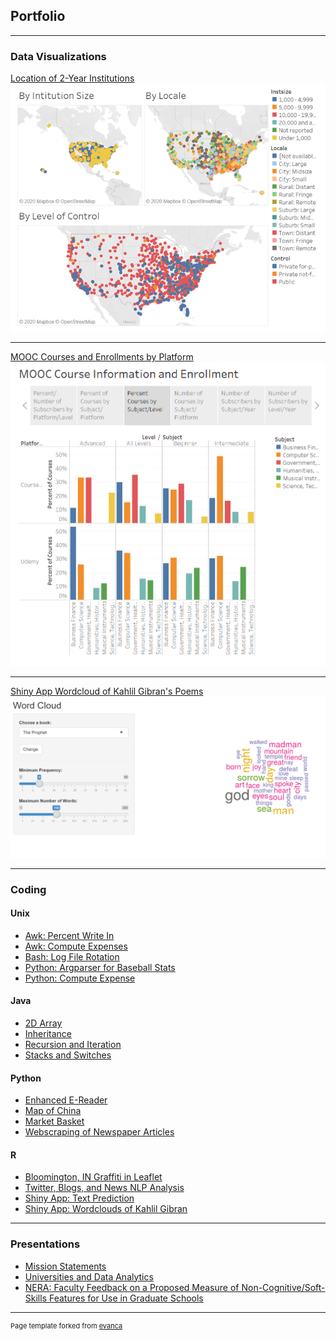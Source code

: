 ## Portfolio

---

### Data Visualizations

[Location of 2-Year Institutions](https://public.tableau.com/profile/jennifer.bochenek#!/vizhome/IPEDS2018CommunityColleges/AllwithFilter)
<img src="images/2-Year%20institutions.png?raw=true"/>

---
[MOOC Courses and Enrollments by Platform](https://public.tableau.com/profile/jennifer.bochenek#!/vizhome/MOOC_16002779723560/Story1?publish=yes)
<img src="images/MOOC.png?raw=true"/>

---
[Shiny App Wordcloud of Kahlil Gibran's Poems](https://jbochenek.shinyapps.io/Words/)
<img src="images/Shiny.png?raw=true"/>

---

### Coding

#### Unix

- [Awk: Percent Write In](https://github.com/jbochenek/jbochenek.github.io/tree/master/Unix/Awk/Percent%20Write%20In)
- [Awk: Compute Expenses](https://github.com/jbochenek/jbochenek.github.io/tree/master/Unix/Awk/Compute%20Expenses)
- [Bash: Log File Rotation](https://github.com/jbochenek/jbochenek.github.io/tree/master/Unix/Bash/Log%20File%20Rotation)
- [Python: Argparser for Baseball Stats](https://github.com/jbochenek/jbochenek.github.io/tree/master/Unix/Python/Baseball)
- [Python: Compute Expense](https://github.com/jbochenek/jbochenek.github.io/tree/master/Unix/Python/Compute%20Expenses)

#### Java
- [2D Array](https://github.com/jbochenek/jbochenek.github.io/tree/master/Java/2D%20Array)
- [Inheritance](https://github.com/jbochenek/jbochenek.github.io/tree/master/Java/Inheritance)
- [Recursion and Iteration](https://github.com/jbochenek/jbochenek.github.io/tree/master/Java/Recursion%20and%20Iteration)
- [Stacks and Switches](https://github.com/jbochenek/jbochenek.github.io/tree/master/Java/Stacks%20and%20Switches)

#### Python
- [Enhanced E-Reader](https://github.com/jbochenek/jbochenek.github.io/tree/master/Python/Enhanced%20E-Reader)
- [Map of China](https://github.com/jbochenek/jbochenek.github.io/tree/master/Python/Map%20of%20China)
- [Market Basket](https://github.com/jbochenek/jbochenek.github.io/tree/master/Python/Market%20Basket)
- [Webscraping of Newspaper Articles](https://github.com/jbochenek/jbochenek.github.io/tree/master/Python/Webscraping%20of%20Newspaper%20Articles)

#### R
- [Bloomington, IN Graffiti in Leaflet](https://rpubs.com/jbochenek/341005)
- [Twitter, Blogs, and News NLP Analysis](https://rpubs.com/jbochenek/345696)
- [Shiny App: Text Prediction](https://jbochenek.shinyapps.io/TextPrediction/)
- [Shiny App: Wordclouds of Kahlil Gibran](https://jbochenek.shinyapps.io/Words/)
---

### Presentations
- [Mission Statements](https://github.com/jbochenek/jbochenek.github.io/blob/master/Presentations/Mission%20Statements.pptx?raw=true)
- [Universities and Data Analytics](https://github.com/jbochenek/jbochenek.github.io/blob/master/Presentations/Universities%20and%20Data%20Analytics.pptx?raw=true)
- [NERA: Faculty Feedback on a Proposed Measure of Non-Cognitive/Soft-Skills Features for Use in Graduate Schools](https://github.com/jbochenek/jbochenek.github.io/blob/master/Presentations/JLB%20NERA%20Faculty%20Feedback%20on%20a%20Proposed%20Measure%20of%20Non-Cognitive%20v2.pptx?raw=true)


---
<p style="font-size:11px">Page template forked from <a href="https://github.com/evanca/quick-portfolio">evanca</a></p>
<!-- Remove above link if you don't want to attibute -->
